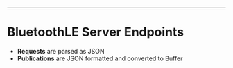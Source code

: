 
-------------------


# BluetoothLE Server Endpoints 

+ **Requests** are parsed as JSON
+ **Publications** are JSON formatted and converted to Buffer
